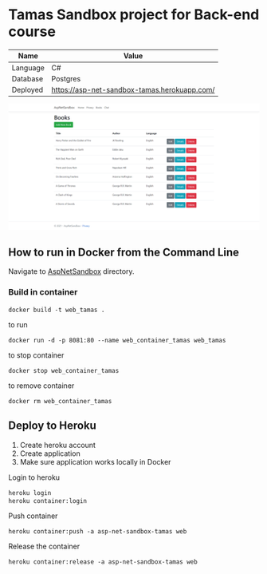 ﻿# Tamas Sandbox project for Back-end course

Name | Value
--- | ---
Language | C#
Database | Postgres
Deployed | https://asp-net-sandbox-tamas.herokuapp.com/

<img src="images/books.png" />

## How to run in Docker from the Command Line

Navigate to [AspNetSandbox](AspNetSandbox) directory.

### Build in container
```
docker build -t web_tamas .
```

to run

```
docker run -d -p 8081:80 --name web_container_tamas web_tamas
```

to stop container
```
docker stop web_container_tamas
```

to remove container
```
docker rm web_container_tamas
```

## Deploy to Heroku

1. Create heroku account
2. Create application
3. Make sure application works locally in Docker


Login to heroku
```
heroku login
heroku container:login
```

Push container
```
heroku container:push -a asp-net-sandbox-tamas web
```

Release the container
```
heroku container:release -a asp-net-sandbox-tamas web
```